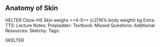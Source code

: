 ## Anatomy of Skin
<!-- 18.06.21 16:18 -->


> 
HELTER
Cloze-HS
Skin weighs ==4-5== {c2|16% body weight} kg
Extra: 
TTS: 
Lecture Notes:
Prepladder:
Textbook:
Missed Questions:
Additional Resources:
Sketchy:
Tags:
<!--ID: 1624013713756-->
SKELTER





